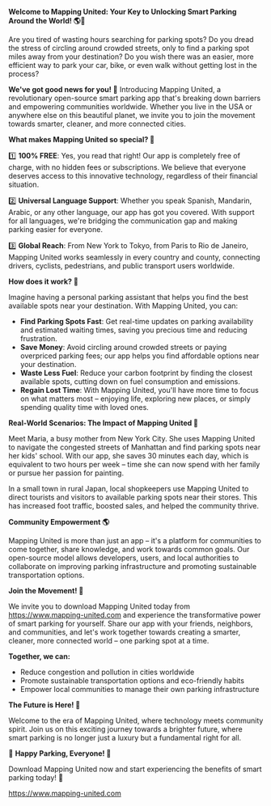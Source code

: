 **Welcome to Mapping United: Your Key to Unlocking Smart Parking Around the World! 🌎🚗**

Are you tired of wasting hours searching for parking spots? Do you dread the stress of circling around crowded streets, only to find a parking spot miles away from your destination? Do you wish there was an easier, more efficient way to park your car, bike, or even walk without getting lost in the process?

**We've got good news for you! 📣** Introducing Mapping United, a revolutionary open-source smart parking app that's breaking down barriers and empowering communities worldwide. Whether you live in the USA or anywhere else on this beautiful planet, we invite you to join the movement towards smarter, cleaner, and more connected cities.

**What makes Mapping United so special? 🤔**

1️⃣ **100% FREE**: Yes, you read that right! Our app is completely free of charge, with no hidden fees or subscriptions. We believe that everyone deserves access to this innovative technology, regardless of their financial situation.

2️⃣ **Universal Language Support**: Whether you speak Spanish, Mandarin, Arabic, or any other language, our app has got you covered. With support for all languages, we're bridging the communication gap and making parking easier for everyone.

3️⃣ **Global Reach**: From New York to Tokyo, from Paris to Rio de Janeiro, Mapping United works seamlessly in every country and county, connecting drivers, cyclists, pedestrians, and public transport users worldwide.

**How does it work? 🤔**

Imagine having a personal parking assistant that helps you find the best available spots near your destination. With Mapping United, you can:

* **Find Parking Spots Fast**: Get real-time updates on parking availability and estimated waiting times, saving you precious time and reducing frustration.
* **Save Money**: Avoid circling around crowded streets or paying overpriced parking fees; our app helps you find affordable options near your destination.
* **Waste Less Fuel**: Reduce your carbon footprint by finding the closest available spots, cutting down on fuel consumption and emissions.
* **Regain Lost Time**: With Mapping United, you'll have more time to focus on what matters most – enjoying life, exploring new places, or simply spending quality time with loved ones.

**Real-World Scenarios: The Impact of Mapping United 🌟**

Meet Maria, a busy mother from New York City. She uses Mapping United to navigate the congested streets of Manhattan and find parking spots near her kids' school. With our app, she saves 30 minutes each day, which is equivalent to two hours per week – time she can now spend with her family or pursue her passion for painting.

In a small town in rural Japan, local shopkeepers use Mapping United to direct tourists and visitors to available parking spots near their stores. This has increased foot traffic, boosted sales, and helped the community thrive.

**Community Empowerment 🌎**

Mapping United is more than just an app – it's a platform for communities to come together, share knowledge, and work towards common goals. Our open-source model allows developers, users, and local authorities to collaborate on improving parking infrastructure and promoting sustainable transportation options.

**Join the Movement! 🚀**

We invite you to download Mapping United today from https://www.mapping-united.com and experience the transformative power of smart parking for yourself. Share our app with your friends, neighbors, and communities, and let's work together towards creating a smarter, cleaner, more connected world – one parking spot at a time.

**Together, we can:**

* Reduce congestion and pollution in cities worldwide
* Promote sustainable transportation options and eco-friendly habits
* Empower local communities to manage their own parking infrastructure

**The Future is Here! 🚀**

Welcome to the era of Mapping United, where technology meets community spirit. Join us on this exciting journey towards a brighter future, where smart parking is no longer just a luxury but a fundamental right for all.

🎉 **Happy Parking, Everyone! 🌟**

Download Mapping United now and start experiencing the benefits of smart parking today! 📱

https://www.mapping-united.com